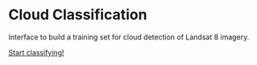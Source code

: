 Cloud Classification
====================

Interface to build a training set for cloud detection of Landsat 8 imagery.

[Start classifying!](http://boiling-cliffs-7417.herokuapp.com/)